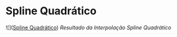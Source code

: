 # Spline Quadrático


![]([Spline Quadrático](https://github.com/sj-silva/Numerico/blob/main/quadSpline/result.png))
*Resultado da Interpolação Spline Quadrático*
